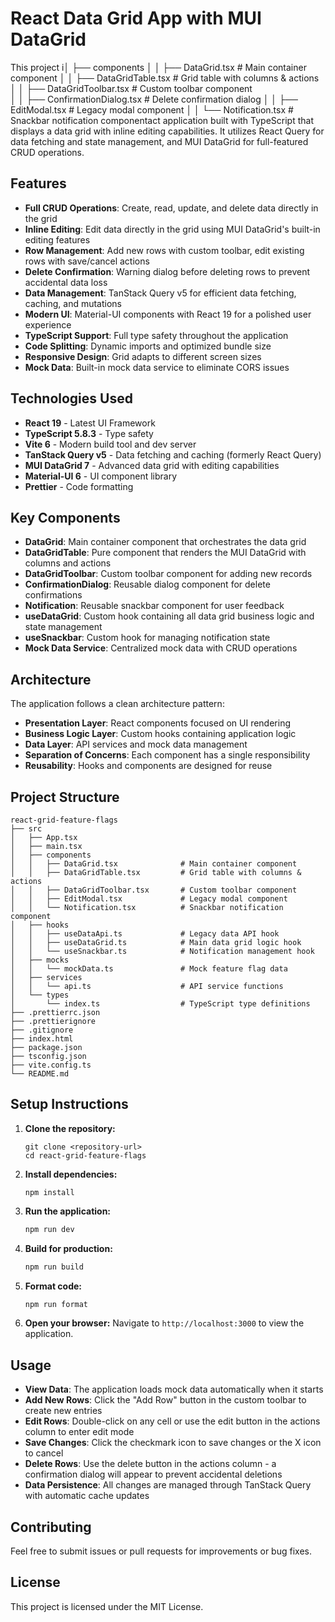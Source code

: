 # React Data Grid App with MUI DataGrid

This project i│ ├── components
│ │ ├── DataGrid.tsx # Main container component
│ │ ├── DataGridTable.tsx # Grid table with columns & actions
│ │ ├── DataGridToolbar.tsx # Custom toolbar component  
│ │ ├── ConfirmationDialog.tsx # Delete confirmation dialog
│ │ ├── EditModal.tsx # Legacy modal component
│ │ └── Notification.tsx # Snackbar notification componentact application built with TypeScript that displays a data grid with inline editing capabilities. It utilizes React Query for data fetching and state management, and MUI DataGrid for full-featured CRUD operations.

## Features

- **Full CRUD Operations**: Create, read, update, and delete data directly in the grid
- **Inline Editing**: Edit data directly in the grid using MUI DataGrid's built-in editing features
- **Row Management**: Add new rows with custom toolbar, edit existing rows with save/cancel actions
- **Delete Confirmation**: Warning dialog before deleting rows to prevent accidental data loss
- **Data Management**: TanStack Query v5 for efficient data fetching, caching, and mutations
- **Modern UI**: Material-UI components with React 19 for a polished user experience
- **TypeScript Support**: Full type safety throughout the application
- **Code Splitting**: Dynamic imports and optimized bundle size
- **Responsive Design**: Grid adapts to different screen sizes
- **Mock Data**: Built-in mock data service to eliminate CORS issues

## Technologies Used

- **React 19** - Latest UI Framework
- **TypeScript 5.8.3** - Type safety
- **Vite 6** - Modern build tool and dev server
- **TanStack Query v5** - Data fetching and caching (formerly React Query)
- **MUI DataGrid 7** - Advanced data grid with editing capabilities
- **Material-UI 6** - UI component library
- **Prettier** - Code formatting

## Key Components

- **DataGrid**: Main container component that orchestrates the data grid
- **DataGridTable**: Pure component that renders the MUI DataGrid with columns and actions
- **DataGridToolbar**: Custom toolbar component for adding new records
- **ConfirmationDialog**: Reusable dialog component for delete confirmations
- **Notification**: Reusable snackbar component for user feedback
- **useDataGrid**: Custom hook containing all data grid business logic and state management
- **useSnackbar**: Custom hook for managing notification state
- **Mock Data Service**: Centralized mock data with CRUD operations

## Architecture

The application follows a clean architecture pattern:

- **Presentation Layer**: React components focused on UI rendering
- **Business Logic Layer**: Custom hooks containing application logic
- **Data Layer**: API services and mock data management
- **Separation of Concerns**: Each component has a single responsibility
- **Reusability**: Hooks and components are designed for reuse

## Project Structure

```
react-grid-feature-flags
├── src
│   ├── App.tsx
│   ├── main.tsx
│   ├── components
│   │   ├── DataGrid.tsx              # Main container component
│   │   ├── DataGridTable.tsx         # Grid table with columns & actions
│   │   ├── DataGridToolbar.tsx       # Custom toolbar component
│   │   ├── EditModal.tsx             # Legacy modal component
│   │   └── Notification.tsx          # Snackbar notification component
│   ├── hooks
│   │   ├── useDataApi.ts             # Legacy data API hook
│   │   ├── useDataGrid.ts            # Main data grid logic hook
│   │   └── useSnackbar.ts            # Notification management hook
│   ├── mocks
│   │   └── mockData.ts               # Mock feature flag data
│   ├── services
│   │   └── api.ts                    # API service functions
│   └── types
│       └── index.ts                  # TypeScript type definitions
├── .prettierrc.json
├── .prettierignore
├── .gitignore
├── index.html
├── package.json
├── tsconfig.json
├── vite.config.ts
└── README.md
```

## Setup Instructions

1. **Clone the repository:**

   ```
   git clone <repository-url>
   cd react-grid-feature-flags
   ```

2. **Install dependencies:**

   ```
   npm install
   ```

3. **Run the application:**

   ```bash
   npm run dev
   ```

4. **Build for production:**

   ```bash
   npm run build
   ```

5. **Format code:**

   ```bash
   npm run format
   ```

6. **Open your browser:**
   Navigate to `http://localhost:3000` to view the application.

## Usage

- **View Data**: The application loads mock data automatically when it starts
- **Add New Rows**: Click the "Add Row" button in the custom toolbar to create new entries
- **Edit Rows**: Double-click on any cell or use the edit button in the actions column to enter edit mode
- **Save Changes**: Click the checkmark icon to save changes or the X icon to cancel
- **Delete Rows**: Use the delete button in the actions column - a confirmation dialog will appear to prevent accidental deletions
- **Data Persistence**: All changes are managed through TanStack Query with automatic cache updates

## Contributing

Feel free to submit issues or pull requests for improvements or bug fixes.

## License

This project is licensed under the MIT License.
